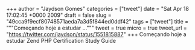 
+++
author = "Jaydson Gomes"
categories = ["tweet"]
date = "Sat Apr 18 17:02:45 +0000 2009"
draft = false
slug = "49cca9f9ecf80748571aeda7a3d5f844ed0ddf42"
tags = ["tweet"]
title = """Começando hoje a estudar ..."""
tweet = true
micro = true
tweet_url = "https://twitter.com/jaydson/status/1551815887"
+++
Começando hoje a estudar Zend PHP Certification Study Guide
